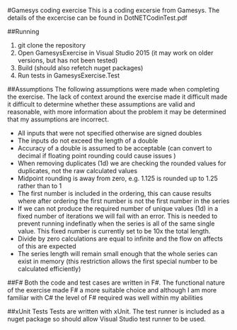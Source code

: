 #Gamesys coding exercise
This is a coding excersie from Gamesys. The details of the excercise can be found in DotNETCodinTest.pdf

##Running

1. git clone the repository
2. Open GamesysExercise in Visual Studio 2015 (it may work on older versions, but has not been tested)
3. Build (should also refetch nuget packages)
4. Run tests in GamesysExercise.Test

##Assumptions
The following assumptions were made when completing the exercise. The lack of context around the exercise made it difficult made it difficult to determine whether these assumptions are valid and reasonable, with more information about the problem it may be determined that my assumptions are incorrect.

* All inputs that were not specified otherwise are signed doubles
* The inputs do not exceed the length of a double
* Accuracy of a double is assumed to be acceptable (can convert to decimal if floating point rounding could cause issues )
* When removing duplicates (1d) we are checking the rounded values for duplicates, not the raw calculated values
* Midpoint rounding is away from zero, e.g. 1.125 is rounded up to 1.25 rather than to 1
* The first number is included in the ordering, this can cause results where after ordering the first number is not the first number in the series
* If we can not produce the required number of unique values (1d) in a fixed number of iterations we will fail with an error. This is needed to prevent running indefinatly when the series is all of the same single value. This fixed number is currently set to be 10x the total length.
* Divide by zero calculations are equal to infinite and the flow on affects of this are expected
* The series length will remain small enough that the whole series can exist in memory (this restriction allows the first special number to be calculated efficiently)

##F\#
Both the code and test cases are written in F#. The functional nature of the exercise made F# a more suitable choice and although I am more familiar with C# the level of F# required was well within my abilities

##xUnit Tests
Tests are written with xUnit. The test runner is included as a nuget package so should allow Visual Studio test runner to be used. 
 
